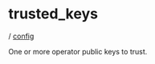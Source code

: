 # trusted_keys

/ [config](/reference/server-config/index.md) 

One or more operator public keys to trust.

